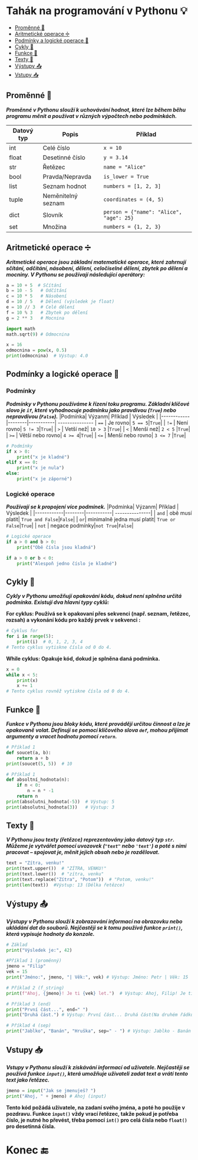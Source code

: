
# Tahák na programování v Pythonu 💡
- [Proměnné 📝](#promenne)
- [Aritmetické operace ➗](#aritmeticke-operace)
- [Podmínky a logické operace 🤔](#podminky-a-logicke-operace)
- [Cykly 🔄](#cykly)
- [Funkce 🔧](#funkce)
- [Texty 💬](#texty)
- [Výstupy 📤](#vystupy)
- [Vstupy 📥](#vstupy)

## Proměnné 📝
***Proměnné v Pythonu slouží k uchovávání hodnot, které lze během běhu programu měnit a používat v různých výpočtech nebo podmínkách.***

| Datový typ | Popis | Příklad |
|------------|--------|-----------|
| int | Celé číslo | `x = 10` |
| float | Desetinné číslo | `y = 3.14` |
| str | Řetězec | `name = "Alice"` |
| bool | Pravda/Nepravda | `is_lower = True` |
| list | Seznam hodnot | `numbers = [1, 2, 3]` |
| tuple | Neměnitelný seznam | `coordinates = (4, 5)` |
| dict | Slovník | `person = {"name": "Alice", "age": 25}` |
| set | Množina | `numbers = {1, 2, 3}` |


## Aritmetické operace ➗
***Aritmetické operace jsou základní matematické operace, které zahrnují sčítání, odčítání, násobení, dělení, celočíselné dělení, zbytek po dělení a mocniny. V Pythonu se používají následující operátory:***
```python
a = 10 + 5  # Sčítání
b = 10 - 5   # Odčítání
c = 10 * 5   # Násobení
d = 10 / 5   # Dělení (výsledek je float)
e = 10 // 3  # Celé dělení
f = 10 % 3   # Zbytek po dělení
g = 2 ** 3   # Mocnina

import math
math.sqrt(9) # Odmocnina 

x = 16
odmocnina = pow(x, 0.5)
print(odmocnina)  # Výstup: 4.0
```

## Podmínky a logické operace 🤔
### Podmínky
***Podmínky v Pythonu používáme k řízení toku programu. Základní klíčové slovo je `if`, které vyhodnocuje podmínku jako pravdivou (`True`) nebo nepravdivou (`False`).***
|Podmínka| Výzanm| Příklad | Výsledek |
|------------|--------|-----------| ---------------
| `==` | Je rovno| `5 == 5`|`True`|
| `!=` | Není rovno| `5 != 3`|`True`|
| `>`  | Vetší než| `10 > 3` |`True`|
| `<`  | Menší než| `2 < 5` |`True`|
| `>=` | Větší nebo rovno| `4 >= 4`|`True`|
| `<=` | Menší nebo rovno| `3 <= 7` |`True`|

```python
# Podmínky
if x > 0:
    print("x je kladné")
elif x == 0:
    print("x je nula")
else:
    print("x je záporné")
```

### **Logické operace**
***Používají se k propojení více podmínek.***
|Podmínka| Výzanm| Příklad | Výsledek |
|------------|--------|-----------| ---------------| 
| `and` | obě musí platit| `True and False`|`False`|
| `or`| minimalně jedna musí platit| `True or False`|`True`|
| `not` | negace podmínky|`not True`|`False`|


```python
# Logické operace
if a > 0 and b > 0:
    print("Obě čísla jsou kladná")

if a > 0 or b < 0:
    print("Alespoň jedno číslo je kladné")
```

## Cykly 🔄
***Cykly v Pythonu umožňují opakování kódu, dokud není splněna určitá podmínka. Existují dva hlavní typy cyklů:***

**For cyklus: Používá se k opakovaní přes sekvenci (např. seznam, řetězec, rozsah) a vykonání kódu pro každý prvek v sekvenci :**

```python
# Cyklus for
for i in range(5):
    print(i)  # 0, 1, 2, 3, 4
# Tento cyklus vytiskne čísla od 0 do 4.
```

**While cyklus: Opakuje kód, dokud je splněna daná podmínka.**
```python
x = 0
while x < 5:
    print(x)
    x += 1
# Tento cyklus rovněž vytiskne čísla od 0 do 4.
``` 

## Funkce 🔧
***Funkce v Pythonu jsou bloky kódu, které provádějí určitou činnost a lze je opakovaně volat. Definují se pomocí klíčového slova  `def`, mohou přijímat argumenty a vracet hodnotu pomocí `return`.***
```python
# Příklad 1
def soucet(a, b):
    return a + b
print(soucet(5, 5))  # 10

# Příklad 1
def absoltní_hodnota(n):
    if n < 0:
        n = n * -1
    return n
print(absolutni_hodnota(-5))  # Výstup: 5
print(absolutni_hodnota(3))   # Výstup: 3
```

## Texty 💬
***V Pythonu jsou texty (řetězce) reprezentovány jako datový typ `str`. Můžeme je vytvářet pomocí uvozovek (`"text"` nebo `'text'`) a poté s nimi pracovat – spojovat je, měnit jejich obsah nebo je rozdělovat.***
```python
text = "Zítra, venku!"
print(text.upper())  # "ZÍTRA, VENKU!"
print(text.lower())  # "zítra, venku"
print(text.replace("Zítra", "Potom"))  # "Potom, venku!"
print(len(text))  #Výstup: 13 (Délka řetězce)
```

## Výstupy 📤
***Výstupy v Pythonu slouží k zobrazování informací na obrazovku nebo ukládání dat do souborů. Nejčastěji se k tomu používá funkce `print()`, která vypisuje hodnoty do konzole.***
```python
# Základ
print("Výsledek je:", 42)

#Příklad 1 (proměnný)
jmeno = "Filip"
vek = 15
print("Jméno:", jmeno, "| Věk:", vek) # Výstup: Jméno: Petr | Věk: 15

# Příklad 2 (f_string)
print(f"Ahoj, {jmeno}! Je ti {vek} let.")  # Výstup: Ahoj, Filip! Je ti 15 let.

# Příklad 3 (end)
print("První část...", end=" ")
print("Druhá část.") # Výstup: První část... Druhá část(Na druhém řádku).

# Příklad 4 (sep) 
print("Jablko", "Banán", "Hruška", sep=" - ") # Výstup: Jablko - Banán - Hruška

```

## Vstupy 📥
***Vstupy v Pythonu slouží k získávání informací od uživatele. Nejčastěji se používá funkce `input()`, která umožňuje uživateli zadat text a vrátí tento text jako řetězec.***
```python
jmeno = input("Jak se jmenuješ? ")
print("Ahoj, " + jmeno) # Ahoj (input)
```
**Tento kód požádá uživatele, na zadaní svého jména, a poté ho použije v pozdravu. Funkce `input()` vždy vrací řetězec, takže pokud je potřeba číslo, je nutné ho převést, třeba pomocí `int()` pro celá čísla nebo `float()` pro desetinná čísla.**


# Konec 🔚

